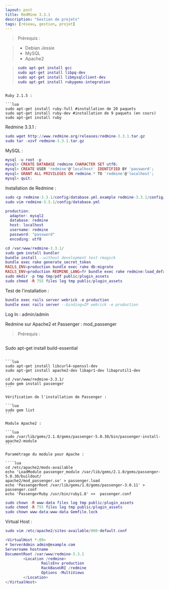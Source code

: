 ```yaml
---
layout: post
title: RedMine 3.3.1
description: "Gestion de projets"
tags: [réseau, gestion, projet]
---
```



> Prérequis :

> - Debian Jessie
> - MySQL
> - Apache2

>```lua
>sudo apt-get install gcc
>sudo apt-get install libpq-dev
>sudo apt-get install libmysqlclient-dev
>sudo apt-get install rubygems-integration
```

Ruby 2.1.5 :

```lua
sudo apt-get install ruby-full #installation de 20 paquets
sudo apt-get install ruby-dev #installation de 9 paquets (en cours)
sudo apt-get install ruby
```

Redmine 3.3.1 :

```lua
sudo wget http://www.redmine.org/releases/redmine-3.3.1.tar.gz
sudo tar -xzvf redmine-3.3.1.tar.gz
```

MySQL :

```lua
mysql -u root -p
mysql> CREATE DATABASE redmine CHARACTER SET utf8;
mysql> CREATE USER 'redmine'@'localhost' IDENTIFIED BY 'password';
mysql> GRANT ALL PRIVILEGES ON redmine.* TO 'redmine'@'localhost';
mysql> quit;
```
Installation de Redmine :

```lua
sudo cp redmine-3.3.1/config/database.yml.example redmine-3.3.1/config/database.yml
sudo vim redmine-3.3.1/config/database.yml

production:
  adapter: mysql2
  database: redmine
  host: localhost
  username: redmine
  password: "password"
  encoding: utf8

cd /var/www/redmine-3.3.1/
sudo gem install bundler
bundle install --without development test rmagick
bundle exec rake generate_secret_token
RAILS_ENV=production bundle exec rake db:migrate
RAILS_ENV=production REDMINE_LANG=fr bundle exec rake redmine:load_default_data
sudo mkdir -p tmp tmp/pdf public/plugin_assets
sudo chmod -R 755 files log tmp public/plugin_assets
```

Test de l'installation :

```lua
bundle exec rails server webrick -e production
bundle exec rails server --binding=IP webrick -e production
```
Log In : admin/admin


Redmine sur Apache2 et Passenger : mod_passenger


> Prérequis :

> ````lua
Sudo apt-get install build-essential
````

```lua
sudo apt-get install libcurl4-openssl-dev
sudo apt-get install apache2-dev libapr1-dev libaprutil1-dev

cd /var/www/redmine-3.3.1/
sudo gem install passenger
```

Vérification de l'installation de Passenger :

```lua
sudo gem list
```

Module Apache2 :

```lua
sudo /var/lib/gems/2.1.0/gems/passenger-5.0.30/bin/passenger-install-apache2-module
```

Paramétrage du module pour Apache :

````lua
cd /etc/apache2/mods-available
echo 'LoadModule passenger_module /var/lib/gems/2.1.0/gems/passenger-5.0.30/buildout/
apache2/mod_passenger.so' > passenger.load
echo 'PassengerRoot /var/lib/gems/1.8/gems/passenger-3.0.11' > passenger.conf
echo 'PassengerRuby /usr/bin/ruby1.8' >>  passenger.conf
````




```lua
sudo chown -R www-data files log tmp public/plugin_assets
sudo chmod -R 755 files log tmp public/plugin_assets
sudo chown www-data:www-data Gemfile.lock
```

Virtual Host :

```lua
sudo vim /etc/apache2/sites-available/000-default.conf

<VirtualHost *:80>
# ServerAdmin admin@example.com
Servername hostname
DocumentRoot /var/www/redmine-3.3.1
        <Location /redmine>
                RailsEnv production
                RackBaseURI /redmine
                Options -MultiViews
        </Location>
</VirtualHost>
```

<!-- more -->
